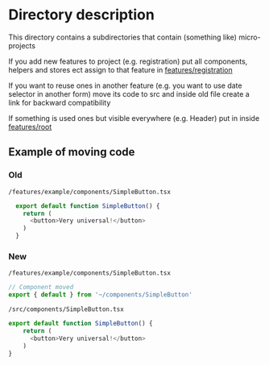 # Directory description

This directory contains a subdirectories that contain (something like) micro-projects

If you add new features to project (e.g. registration) put all components, helpers and stores ect assign to that feature in [features/registration](/src/features/registration)

If you want to reuse ones in another feature (e.g. you want to use date selector in another form) move its code to src and inside old file create a link for backward compatibility

If something is used ones but visible everywhere (e.g. Header) put in inside [features/root](/src/features/root)

## Example of moving code

### Old
`/features/example/components/SimpleButton.tsx`
```typescript jsx
  export default function SimpleButton() {
    return (
      <button>Very universal!</button>
    ) 
  }
```
  
### New
`/features/example/components/SimpleButton.tsx`
```typescript jsx
// Component moved
export { default } from '~/components/SimpleButton'
```
`/src/components/SimpleButton.tsx`
```typescript jsx
export default function SimpleButton() {
    return (
      <button>Very universal!</button>
    ) 
}
```
